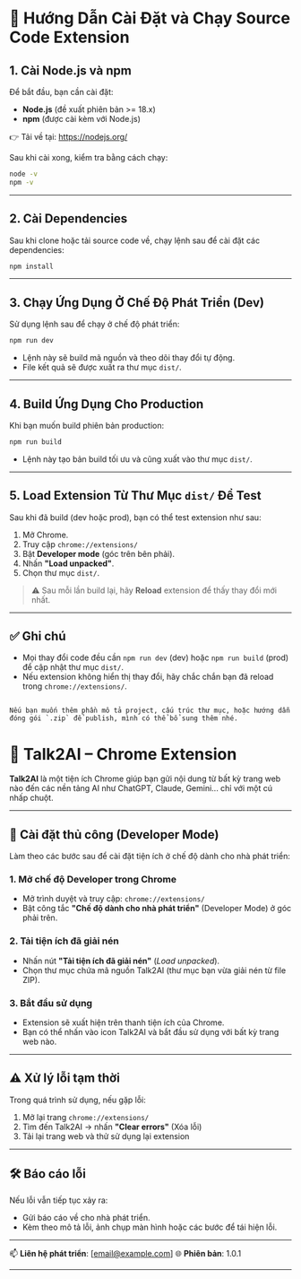 

# 🚀 Hướng Dẫn Cài Đặt và Chạy Source Code Extension

## 1. Cài Node.js và npm

Để bắt đầu, bạn cần cài đặt:

- **Node.js** (đề xuất phiên bản >= 18.x)
- **npm** (được cài kèm với Node.js)

👉 Tải về tại: https://nodejs.org/

Sau khi cài xong, kiểm tra bằng cách chạy:

```bash
node -v
npm -v
````

---

## 2. Cài Dependencies

Sau khi clone hoặc tải source code về, chạy lệnh sau để cài đặt các dependencies:

```bash
npm install
```

---

## 3. Chạy Ứng Dụng Ở Chế Độ Phát Triển (Dev)

Sử dụng lệnh sau để chạy ở chế độ phát triển:

```bash
npm run dev
```

* Lệnh này sẽ build mã nguồn và theo dõi thay đổi tự động.
* File kết quả sẽ được xuất ra thư mục `dist/`.

---

## 4. Build Ứng Dụng Cho Production

Khi bạn muốn build phiên bản production:

```bash
npm run build
```

* Lệnh này tạo bản build tối ưu và cũng xuất vào thư mục `dist/`.

---

## 5. Load Extension Từ Thư Mục `dist/` Để Test

Sau khi đã build (dev hoặc prod), bạn có thể test extension như sau:

1. Mở Chrome.
2. Truy cập `chrome://extensions/`
3. Bật **Developer mode** (góc trên bên phải).
4. Nhấn **"Load unpacked"**.
5. Chọn thư mục `dist/`.

> ⚠️ Sau mỗi lần build lại, hãy **Reload** extension để thấy thay đổi mới nhất.

---

## ✅ Ghi chú

* Mọi thay đổi code đều cần `npm run dev` (dev) hoặc `npm run build` (prod) để cập nhật thư mục `dist/`.
* Nếu extension không hiển thị thay đổi, hãy chắc chắn bạn đã reload trong `chrome://extensions/`.

```

Nếu bạn muốn thêm phần mô tả project, cấu trúc thư mục, hoặc hướng dẫn đóng gói `.zip` để publish, mình có thể bổ sung thêm nhé.
```



# 🧠 Talk2AI – Chrome Extension

**Talk2AI** là một tiện ích Chrome giúp bạn gửi nội dung từ bất kỳ trang web nào đến các nền tảng AI như ChatGPT, Claude, Gemini... chỉ với một cú nhấp chuột.

---

## 🚀 Cài đặt thủ công (Developer Mode)

Làm theo các bước sau để cài đặt tiện ích ở chế độ dành cho nhà phát triển:

### 1. Mở chế độ Developer trong Chrome
- Mở trình duyệt và truy cập: `chrome://extensions/`
- Bật công tắc **"Chế độ dành cho nhà phát triển"** (Developer Mode) ở góc phải trên.

### 2. Tải tiện ích đã giải nén
- Nhấn nút **"Tải tiện ích đã giải nén"** (*Load unpacked*).
- Chọn thư mục chứa mã nguồn Talk2AI (thư mục bạn vừa giải nén từ file ZIP).

### 3. Bắt đầu sử dụng
- Extension sẽ xuất hiện trên thanh tiện ích của Chrome.
- Bạn có thể nhấn vào icon Talk2AI và bắt đầu sử dụng với bất kỳ trang web nào.

---

## ⚠️ Xử lý lỗi tạm thời

Trong quá trình sử dụng, nếu gặp lỗi:

1. Mở lại trang `chrome://extensions/`
2. Tìm đến Talk2AI → nhấn **"Clear errors"** (Xóa lỗi)
3. Tải lại trang web và thử sử dụng lại extension

---

## 🛠 Báo cáo lỗi

Nếu lỗi vẫn tiếp tục xảy ra:

- Gửi báo cáo về cho nhà phát triển.
- Kèm theo mô tả lỗi, ảnh chụp màn hình hoặc các bước để tái hiện lỗi.

---

📫 **Liên hệ phát triển**: [email@example.com]
🌐 **Phiên bản**: 1.0.1  

---
